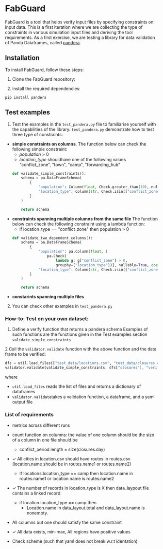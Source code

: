 # FabGuard

FabGuard is a tool that helps verify input files by specifying constraints on input data. This is a first iteration where 
we are collecting the type of constraints in various simulation input files and deriving the tool requirements. 
As a first exercise, we are testing a library for data validation of Panda Dataframes, called [pandera](https://github.com/unionai-oss/pandera). 

## Installation

To install FabGuard, follow these steps:

1. Clone the FabGuard repository:

2. Install the required dependencies:

```
pip install pandera
```

## Test examples

1. Test the examples in the `test_pandera.py` file to familiarise yourself with the capabilities of the library.
`test_pandera.py` demonstrate how to test three type of constraints:
  - **simple constraints on columns**. 
    The function below can check the following simple constraint: 
    - *population* > 0 
    - *location_type* shouldhave one of the following values "conflict_zone", "town", "camp", "forwarding_hub"
    ```  python
    def validate_simple_constraints():
        schema = pa.DataFrameSchema(
            {
                "population": Column(float, Check.greater_than(10), nullable=True),
                "location_type": Column(str, Check.isin(["conflict_zone", "town", "camp", "forwarding_hub"])),
            }
        )
    
        return schema 
    ```
  - **constraints spanning multiple columns from the same file**
   The function below can check the following constraint using a lambda function: 
    - if location_type == "conflict_zone" then population > 0 
    ```python
    def validate_two_dependent_columns():
        schema = pa.DataFrameSchema(
            {
                "population": pa.Column(float, [
                    pa.Check(
                        lambda g: g["conflict_zone"] > 0,
                        groupby=["location_type"])], nullable=True, coerce=True),
                "location_type": Column(str, Check.isin(["conflict_zone", "town", "camp", "forwarding_hub"])),
            }
        )
    
        return schema 
    ```
  - **constarints spanning multiple files**


2. You can check other examples in `test_pandera.py`

###  How-to: Test on your own dataset:
   
1. Define a verify function that returns a pandera schema
Examples of such functions are the functions given in the Test examples section
`validate_simple_constraints`  

2 Call the `validator.validate` function with the above function and the data frame to be verified:
       
```python 
dfs = util.load_files(["test_data/locations.csv", "test_data/closures.csv"])
validator.validate(validate_simple_constraints, dfs["closures"], "verify_multi.yaml")
```
   where
   - `util.load_files` reads the list of files and returns a dictionary of dataframes
   - `validator.validate`takes a validation function, a dataframe, and a yaml output file

###  List of requirements 
- metrics across different runs
- count function on columns: the value of one column should be the size of a column in one file should be 
    - conflict_period.length = size(closures.day)
- ✓ All cities in location.csv should have routes in routes.csv (location.name should be in routes.name1 or routes.name2)
    - If locations.location_type == camp then 
        location.name in routes.name1  or location.name is routes.name2
- ✓ The number of records in location_type is X then data_laypout file contains a linked record:
    -  if location.location_type == camp then 
        - Location.name in data_layout.total and data_layout.name is nonempty.

- All columns but one should satisfy the same constraint 
- ✓ All data exists, min-max, All regions have positive values 
- Check scheme (such that yaml does not break w.r.t identation)

